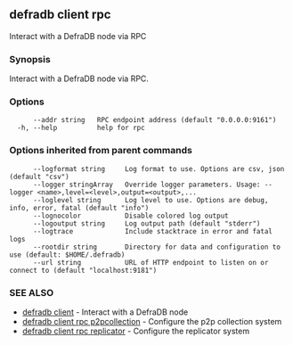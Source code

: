 ## defradb client rpc

Interact with a DefraDB node via RPC

### Synopsis

Interact with a DefraDB node via RPC.

### Options

```
      --addr string   RPC endpoint address (default "0.0.0.0:9161")
  -h, --help          help for rpc
```

### Options inherited from parent commands

```
      --logformat string     Log format to use. Options are csv, json (default "csv")
      --logger stringArray   Override logger parameters. Usage: --logger <name>,level=<level>,output=<output>,...
      --loglevel string      Log level to use. Options are debug, info, error, fatal (default "info")
      --lognocolor           Disable colored log output
      --logoutput string     Log output path (default "stderr")
      --logtrace             Include stacktrace in error and fatal logs
      --rootdir string       Directory for data and configuration to use (default: $HOME/.defradb)
      --url string           URL of HTTP endpoint to listen on or connect to (default "localhost:9181")
```

### SEE ALSO

* [defradb client](defradb_client.md)	 - Interact with a DefraDB node
* [defradb client rpc p2pcollection](defradb_client_rpc_p2pcollection.md)	 - Configure the p2p collection system
* [defradb client rpc replicator](defradb_client_rpc_replicator.md)	 - Configure the replicator system

